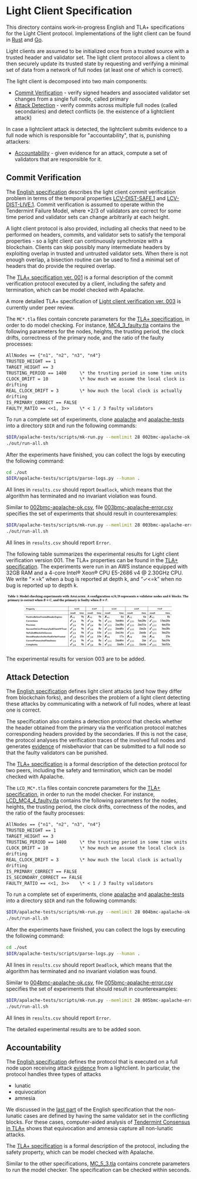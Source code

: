 # Light Client Specification

This directory contains work-in-progress English and TLA+ specifications for the Light Client
protocol. Implementations of the light client can be found in
[Rust](https://github.com/informalsystems/tendermint-rs/tree/master/light-client) and
[Go](https://github.com/tendermint/tendermint/tree/master/light).

Light clients are assumed to be initialized once from a trusted source
with a trusted header and validator set. The light client
protocol allows a client to then securely update its trusted state by requesting and
verifying a minimal set of data from a network of full nodes (at least one of which is correct).

The light client is decomposed into two main components:

- [Commit Verification](#Commit-Verification) - verify signed headers and associated validator
  set changes from a single full node, called primary
- [Attack Detection](#Attack-Detection) -  verify commits across multiple full nodes (called secondaries) and detect conflicts (ie. the existence of a lightclient attack)

In case a lightclient attack is detected, the lightclient submits evidence to a full node which is responsible for "accountability", that is, punishing attackers:

- [Accountability](#Accountability) - given evidence for an attack, compute a set of validators that are responsible for it.

## Commit Verification

The [English specification](verification/verification_001_published.md) describes the light client
commit verification problem in terms of the temporal properties
[LCV-DIST-SAFE.1](https://github.com/informalsystems/tendermint-rs/blob/master/docs/spec/lightclient/verification/verification_001_published.md#lcv-dist-safe1) and
[LCV-DIST-LIVE.1](https://github.com/informalsystems/tendermint-rs/blob/master/docs/spec/lightclient/verification/verification_001_published.md#lcv-dist-live1).
Commit verification is assumed to operate within the Tendermint Failure Model, where +2/3 of validators are correct for some time period and
validator sets can change arbitrarily at each height.

A light client protocol is also provided, including all checks that
need to be performed on headers, commits, and validator sets
to satisfy the temporal properties - so a light client can continuously
synchronize with a blockchain. Clients can skip possibly
many intermediate headers by exploiting overlap in trusted and untrusted validator sets.
When there is not enough overlap, a bisection routine can be used to find a
minimal set of headers that do provide the required overlap.

The [TLA+ specification ver. 001](verification/Lightclient_A_1.tla)
is a formal description of the
commit verification protocol executed by a client, including the safety and
termination, which can be model checked with Apalache.

A more detailed TLA+ specification of
[Light client verification ver. 003](verification/Lightclient_003_draft.tla)
is currently under peer review.

The `MC*.tla` files contain concrete parameters for the
[TLA+ specification](verification/Lightclient_A_1.tla), in order to do model checking.
For instance, [MC4_3_faulty.tla](verification/MC4_3_faulty.tla) contains the following parameters
for the nodes, heights, the trusting period, the clock drifts,
correctness of the primary node, and the ratio of the faulty processes:

```tla
AllNodes == {"n1", "n2", "n3", "n4"}
TRUSTED_HEIGHT == 1
TARGET_HEIGHT == 3
TRUSTING_PERIOD == 1400     \* the trusting period in some time units
CLOCK_DRIFT = 10            \* how much we assume the local clock is drifting
REAL_CLOCK_DRIFT = 3        \* how much the local clock is actually drifting
IS_PRIMARY_CORRECT == FALSE
FAULTY_RATIO == <<1, 3>>    \* < 1 / 3 faulty validators
```

To run a complete set of experiments, clone [apalache](https://github.com/informalsystems/apalache) and [apalache-tests](https://github.com/informalsystems/apalache-tests) into a directory `$DIR` and run the following commands:

```sh
$DIR/apalache-tests/scripts/mk-run.py --memlimit 28 002bmc-apalache-ok.csv $DIR/apalache . out
./out/run-all.sh
```

After the experiments have finished, you can collect the logs by executing the following command:

```sh
cd ./out
$DIR/apalache-tests/scripts/parse-logs.py --human .
```

All lines in `results.csv` should report `Deadlock`, which means that the algorithm
has terminated and no invariant violation was found.

Similar to [002bmc-apalache-ok.csv](verification/002bmc-apalache-ok.csv),
file [003bmc-apalache-error.csv](verification/003bmc-apalache-error.csv) specifies
the set of experiments that should result in counterexamples:

```sh
$DIR/apalache-tests/scripts/mk-run.py --memlimit 28 003bmc-apalache-error.csv $DIR/apalache . out
./out/run-all.sh
```

All lines in `results.csv` should report `Error`.


The following table summarizes the experimental results for Light client verification
version 001. The TLA+ properties can be found in the
[TLA+ specification](verification/Lightclient_A_1.tla).
 The experiments were run in an AWS instance equipped with 32GB
RAM and a 4-core Intel® Xeon® CPU E5-2686 v4 @ 2.30GHz CPU.
We write “✗=k” when a bug is reported at depth k, and “✓<=k” when
no bug is reported up to depth k.

![Experimental results](experiments.png)

The experimental results for version 003 are to be added.

## Attack Detection

The [English specification](detection/detection_003_reviewed.md) 
defines light client attacks (and how they differ from blockchain
     forks), and describes the problem of a light client detecting
     these attacks by communicating with a network of full nodes,
     where at least one is correct.
	 
The specification also contains a detection protocol that checks
whether the header obtained from the primary via the verification
protocol matches corresponding headers provided by the secondaries.
If this is not the case, the protocol analyses the verification traces
of the involved full nodes
and generates
[evidence](detection/detection_003_reviewed.md#tmbc-lc-evidence-data1)
of misbehavior that can be submitted to a full node so that
the faulty validators can be punished.

The [TLA+ specification](detection/LCDetector_003_draft.tla)
is a formal description of the
detection protocol for two peers, including the safety and
termination, which can be model checked with Apalache.


The `LCD_MC*.tla` files contain concrete parameters for the
[TLA+ specification](detection/LCDetector_003_draft.tla),
in order to run the model checker.
For instance, [LCD_MC4_4_faulty.tla](detection/MC4_4_faulty.tla)
contains the following parameters
for the nodes, heights, the trusting period, the clock drifts,
correctness of the nodes, and the ratio of the faulty processes:

```tla
AllNodes == {"n1", "n2", "n3", "n4"}
TRUSTED_HEIGHT == 1
TARGET_HEIGHT == 3
TRUSTING_PERIOD == 1400     \* the trusting period in some time units
CLOCK_DRIFT = 10            \* how much we assume the local clock is drifting
REAL_CLOCK_DRIFT = 3        \* how much the local clock is actually drifting
IS_PRIMARY_CORRECT == FALSE
IS_SECONDARY_CORRECT == FALSE
FAULTY_RATIO == <<1, 3>>    \* < 1 / 3 faulty validators
```

To run a complete set of experiments, clone [apalache](https://github.com/informalsystems/apalache) and [apalache-tests](https://github.com/informalsystems/apalache-tests) into a directory `$DIR` and run the following commands:

```sh
$DIR/apalache-tests/scripts/mk-run.py --memlimit 28 004bmc-apalache-ok.csv $DIR/apalache . out
./out/run-all.sh
```

After the experiments have finished, you can collect the logs by executing the following command:

```sh
cd ./out
$DIR/apalache-tests/scripts/parse-logs.py --human .
```

All lines in `results.csv` should report `Deadlock`, which means that the algorithm
has terminated and no invariant violation was found.

Similar to [004bmc-apalache-ok.csv](verification/004bmc-apalache-ok.csv),
file [005bmc-apalache-error.csv](verification/005bmc-apalache-error.csv) specifies
the set of experiments that should result in counterexamples:

```sh
$DIR/apalache-tests/scripts/mk-run.py --memlimit 28 005bmc-apalache-error.csv $DIR/apalache . out
./out/run-all.sh
```

All lines in `results.csv` should report `Error`.

The detailed experimental results are to be added soon.

## Accountability


The [English specification](attacks/isolate-attackers_002_reviewed.md) 
defines the protocol that is executed on a full node upon receiving attack [evidence](detection/detection_003_reviewed.md#tmbc-lc-evidence-data1) from a lightclient. In particular, the protocol handles three types of attacks
- lunatic
- equivocation
- amnesia

We discussed in the [last part](attacks/isolate-attackers_002_reviewed.md#Part-III---Completeness) of the English specification
that the non-lunatic cases are defined by having the same validator set in the conflicting blocks. For these cases,
computer-aided analysis of  [Tendermint Consensus in TLA+][tendermint-accountability] shows that equivocation and amnesia capture all non-lunatic attacks.


The [TLA+ specification](attacks/Isolation_001_draft.tla)
is a formal description of the
protocol, including the safety property, which can be model checked with Apalache.

Similar to the other specifications, [MC_5_3.tla](attacks/MC_5_3.tla) contains concrete parameters to run the model checker. The specification can be checked within seconds.

[tendermint-accountability]:
https://github.com/tendermint/spec/blob/master/rust-spec/tendermint-accountability/README.md
